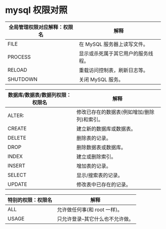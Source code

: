 <!-- Date: 2017-04-18 08:01:57 -->

# mysql 权限对照

全局管理权限对应解释：权限名|解释
---|---
FILE | 在 MySQL 服务器上读写文件。
PROCESS | 显示或杀死属于其它用户的服务线程。
RELOAD | 重载访问控制表，刷新日志等。
SHUTDOWN | 关闭 MySQL 服务。

数据库/数据表/数据列权限：权限名|解释
---|---
ALTER: | 修改已存在的数据表(例如增加/删除列)和索引。
CREATE | 建立新的数据库或数据表。
DELETE | 删除表的记录。
DROP | 删除数据表或数据库。
INDEX | 建立或删除索引。
INSERT | 增加表的记录。
SELECT | 显示/搜索表的记录。
UPDATE | 修改表中已存在的记录。

特别的权限：权限名|解释
---|---
ALL | 允许做任何事(和 root 一样)。
USAGE | 只允许登录–其它什么也不允许做。
